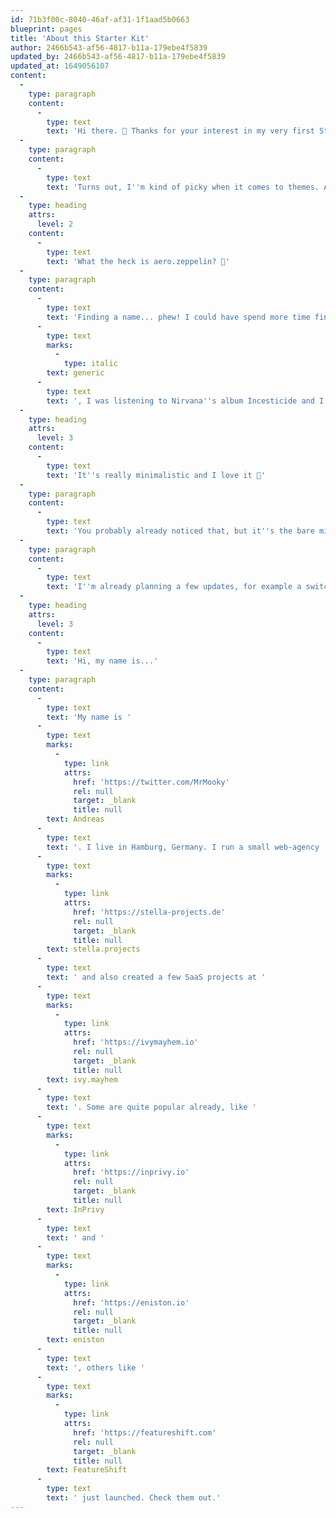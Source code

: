 ```yaml
---
id: 71b3f00c-8040-46af-af31-1f1aad5b0663
blueprint: pages
title: 'About this Starter Kit'
author: 2466b543-af56-4817-b11a-179ebe4f5839
updated_by: 2466b543-af56-4817-b11a-179ebe4f5839
updated_at: 1649056107
content:
  -
    type: paragraph
    content:
      -
        type: text
        text: 'Hi there. 👋 Thanks for your interest in my very first Statamic Starter Kit. For the past months, I wanted to get back to writing more. Clearing my mind, losing some unnecessary thoughts. I started with Ghost, because I did not want to create a theme or anything and just wanted to get started quickly.'
  -
    type: paragraph
    content:
      -
        type: text
        text: 'Turns out, I''m kind of picky when it comes to themes. And I didn''t like a single one they offered. So I said screw it, Statamic is better anyway. So let''s just create a theme that I like for a system that I know.'
  -
    type: heading
    attrs:
      level: 2
    content:
      -
        type: text
        text: 'What the heck is aero.zeppelin? 🧐'
  -
    type: paragraph
    content:
      -
        type: text
        text: 'Finding a name... phew! I could have spend more time finding a name than actually building the template, setting everything up and putting it on the marketplace. Anyway, while thinking about something that doesn''t sound too '
      -
        type: text
        marks:
          -
            type: italic
        text: generic
      -
        type: text
        text: ', I was listening to Nirvana''s album Incesticide and I figured why not name it after a song. So yeah, here we are.'
  -
    type: heading
    attrs:
      level: 3
    content:
      -
        type: text
        text: 'It''s really minimalistic and I love it 🤩'
  -
    type: paragraph
    content:
      -
        type: text
        text: 'You probably already noticed that, but it''s the bare minimum you''d expect from a blog theme. And I really like it that way. No fancy gimmicks, no clutter and air to breath.'
  -
    type: paragraph
    content:
      -
        type: text
        text: 'I''m already planning a few updates, for example a switch to "Light Mode" and a few minor refinements. I''m also open to feature requests, but only if they don''t bloat the overall theme.'
  -
    type: heading
    attrs:
      level: 3
    content:
      -
        type: text
        text: 'Hi, my name is...'
  -
    type: paragraph
    content:
      -
        type: text
        text: 'My name is '
      -
        type: text
        marks:
          -
            type: link
            attrs:
              href: 'https://twitter.com/MrMooky'
              rel: null
              target: _blank
              title: null
        text: Andreas
      -
        type: text
        text: '. I live in Hamburg, Germany. I run a small web-agency '
      -
        type: text
        marks:
          -
            type: link
            attrs:
              href: 'https://stella-projects.de'
              rel: null
              target: _blank
              title: null
        text: stella.projects
      -
        type: text
        text: ' and also created a few SaaS projects at '
      -
        type: text
        marks:
          -
            type: link
            attrs:
              href: 'https://ivymayhem.io'
              rel: null
              target: _blank
              title: null
        text: ivy.mayhem
      -
        type: text
        text: '. Some are quite popular already, like '
      -
        type: text
        marks:
          -
            type: link
            attrs:
              href: 'https://inprivy.io'
              rel: null
              target: _blank
              title: null
        text: InPrivy
      -
        type: text
        text: ' and '
      -
        type: text
        marks:
          -
            type: link
            attrs:
              href: 'https://eniston.io'
              rel: null
              target: _blank
              title: null
        text: eniston
      -
        type: text
        text: ', others like '
      -
        type: text
        marks:
          -
            type: link
            attrs:
              href: 'https://featureshift.com'
              rel: null
              target: _blank
              title: null
        text: FeatureShift
      -
        type: text
        text: ' just launched. Check them out.'
---
```

